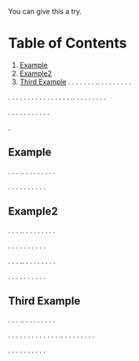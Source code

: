 You can give this a try.

# Table of Contents
1. [Example](#example)
2. [Example2](#example2)
3. [Third Example](#third-example)
.
.
.
.
.
.
.
..
.
.
.
.
.
.
.
.

.
.
.
.
.
.
.
.
.
.
.
.
.
.
.
.
..
.
.
.
.
.
.
.
.

.
.
.
.
.
.
.
.
.
.
.

.
## Example




.
.
.
..
.
.
.
.
.
.
.
.

.
.
.
.
.
.
.
.
.
.









## Example2


.
.
.
..
.
.
.
.
.
.
.
.

.
.
.
.
.
.
.
.
.
.

.
.
.
..
.
.
.
.
.
.
.
.

.
.
.
.
.
.
.
.
.
.

## Third Example


.
.
.
..
.
.
.
.
.
.
.
.

.
.
.
.
.
.
.
.
.
.
.
.
.
..
.
.
.
.
.
.
.
.

.
.
.
.
.
.
.
.
.
.
